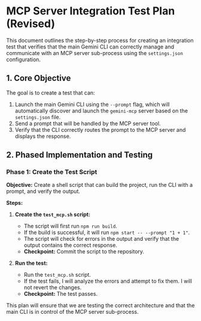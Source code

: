 # MCP Server Integration Test Plan (Revised)

This document outlines the step-by-step process for creating an integration test that verifies that the main Gemini CLI can correctly manage and communicate with an MCP server sub-process using the `settings.json` configuration.

## 1. Core Objective

The goal is to create a test that can:

1.  Launch the main Gemini CLI using the `--prompt` flag, which will automatically discover and launch the `gemini-mcp` server based on the `settings.json` file.
2.  Send a prompt that will be handled by the MCP server tool.
3.  Verify that the CLI correctly routes the prompt to the MCP server and displays the response.

## 2. Phased Implementation and Testing

### Phase 1: Create the Test Script

**Objective:** Create a shell script that can build the project, run the CLI with a prompt, and verify the output.

**Steps:**

1.  **Create the `test_mcp.sh` script:**
    - The script will first run `npm run build`.
    - If the build is successful, it will run `npm start -- --prompt "1 + 1"`.
    - The script will check for errors in the output and verify that the output contains the correct response.
    - **Checkpoint:** Commit the script to the repository.

2.  **Run the test:**
    - Run the `test_mcp.sh` script.
    - If the test fails, I will analyze the errors and attempt to fix them. I will not revert the changes.
    - **Checkpoint:** The test passes.

This plan will ensure that we are testing the correct architecture and that the main CLI is in control of the MCP server sub-process.
